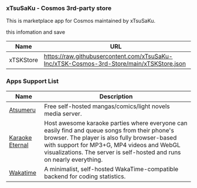 ### xTsuSaKu - Cosmos 3rd-party store
This is marketplace app for Cosmos maintained by xTsuSaKu.

this infomation and save

| Name         | URL                         |
| ------------ | --------------------------- |
| xTSKStore   | https://raw.githubusercontent.com/xTsuSaKu-Inc/xTSK-Cosmos-3rd-Store/main/xTSKStore.json | 

### Apps Support List

| Name         | Description                 |
| ------------ | --------------------------- |
| [Atsumeru](https://github.com/AtsumeruDev/Atsumeru)| Free self-hosted mangas/comics/light novels media server. | 
| [Karaoke Eternal](https://github.com/bhj/KaraokeEternal)| Host awesome karaoke parties where everyone can easily find and queue songs from their phone's browser. The player is also fully browser-based with support for MP3+G, MP4 videos and WebGL visualizations. The server is self-hosted and runs on nearly everything. | 
| [Wakatime](https://github.com/muety/wakapi)| A minimalist, self-hosted WakaTime-compatible backend for coding statistics. | 